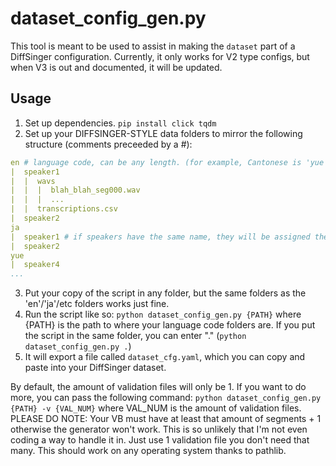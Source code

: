 # dataset_config_gen.py
This tool is meant to be used to assist in making the `dataset` part of a DiffSinger configuration. Currently, it only works for V2 type configs, but when V3 is out and documented, it will be updated.

## Usage
1. Set up dependencies. `pip install click tqdm`
2. Set up your DIFFSINGER-STYLE data folders to mirror the following structure (comments preceeded by a #):
```yaml
en # language code, can be any length. (for example, Cantonese is 'yue')
|  speaker1
|  |  wavs
|  |  |  blah_blah_seg000.wav
|  |  |  ...
|  |  transcriptions.csv
|  speaker2
ja
|  speaker1 # if speakers have the same name, they will be assigned the same spk_id
|  speaker2
yue
|  speaker4
...
```
3. Put your copy of the script in any folder, but the same folders as the 'en'/'ja'/etc folders works just fine.
4. Run the script like so: `python dataset_config_gen.py {PATH}` where {PATH} is the path to where your language code folders are. If you put the script in the same folder, you can enter "." (`python dataset_config_gen.py .`)
5. It will export a file called `dataset_cfg.yaml`, which you can copy and paste into your DiffSinger dataset.

By default, the amount of validation files will only be 1. If you want to do more, you can pass the following command:
`python dataset_config_gen.py {PATH} -v {VAL_NUM}` where VAL_NUM is the amount of validation files. PLEASE DO NOTE: Your VB must have at least that amount of segments + 1 otherwise the generator won't work. This is so unlikely that I'm not even coding a way to handle it in. Just use 1 validation file you don't need that many. This should work on any operating system thanks to pathlib.
